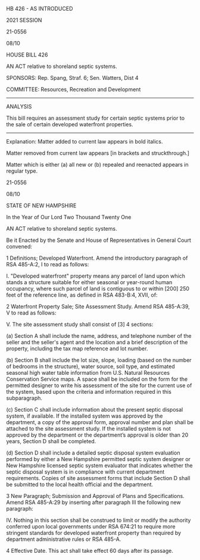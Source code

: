  HB 426 - AS INTRODUCED

 

 

2021 SESSION

 21-0556

 08/10

 

HOUSE BILL 426

 

AN ACT relative to shoreland septic systems.

 

SPONSORS: Rep. Spang, Straf. 6; Sen. Watters, Dist 4

 

COMMITTEE: Resources, Recreation and Development

 

-----------------------------------------------------------------

 

ANALYSIS

 

 This bill requires an assessment study for certain septic systems prior to the sale of certain developed waterfront properties.

 

- - - - - - - - - - - - - - - - - - - - - - - - - - - - - - - - - - - - - - - - - - - - - - - - - - - - - - - - - - - - - - - - - - - - - - - - - - - 

 

Explanation: Matter added to current law appears in bold italics.

 Matter removed from current law appears [in brackets and struckthrough.]

 Matter which is either (a) all new or (b) repealed and reenacted appears in regular type.

 21-0556

 08/10

 

STATE OF NEW HAMPSHIRE

 

In the Year of Our Lord Two Thousand Twenty One

 

AN ACT relative to shoreland septic systems.

 

Be it Enacted by the Senate and House of Representatives in General Court convened:

 

 1 Definitions; Developed Waterfront. Amend the introductory paragraph of RSA 485-A:2, I to read as follows:

 I. "Developed waterfront" property means any parcel of land upon which stands a structure suitable for either seasonal or year-round human occupancy, where such parcel of land is contiguous to or within [200] 250 feet of the reference line, as defined in RSA 483-B:4, XVII, of: 

 2 Waterfront Property Sale; Site Assessment Study. Amend RSA 485-A:39, V to read as follows:

 V. The site assessment study shall consist of [3] 4 sections: 

 (a) Section A shall include the name, address, and telephone number of the seller and the seller's agent and the location and a brief description of the property, including the tax map reference and lot number. 

 (b) Section B shall include the lot size, slope, loading (based on the number of bedrooms in the structure), water source, soil type, and estimated seasonal high water table information from U.S. Natural Resources Conservation Service maps. A space shall be included on the form for the permitted designer to write his assessment of the site for the current use of the system, based upon the criteria and information required in this subparagraph. 

 (c) Section C shall include information about the present septic disposal system, if available. If the installed system was approved by the department, a copy of the approval form, approval number and plan shall be attached to the site assessment study. If the installed system is not approved by the department or the department’s approval is older than 20 years, Section D shall be completed.

 (d) Section D shall include a detailed septic disposal system evaluation performed by either a New Hampshire permitted septic system designer or New Hampshire licensed septic system evaluator that indicates whether the septic disposal system is in compliance with current department requirements. Copies of site assessment forms that include Section D shall be submitted to the local health official and the department.

 3 New Paragraph; Submission and Approval of Plans and Specifications. Amend RSA 485-A:29 by inserting after paragraph III the following new paragraph:

 IV. Nothing in this section shall be construed to limit or modify the authority conferred upon local governments under RSA 674:21 to require more stringent standards for developed waterfront property than required by department administrative rules or RSA 485-A.

 4 Effective Date. This act shall take effect 60 days after its passage.

